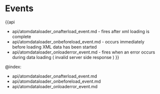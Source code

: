 
Events
=======

{{api
- api/atomdataloader_onafterload_event.md - fires after xml loading is complete
- api/atomdataloader_onbeforeload_event.md - occurs immediately before loading XML data has been started
- api/atomdataloader_onloaderror_event.md - fires when an error occurs during data loading ( invalid server side response )
}}

@index:
- api/atomdataloader_onafterload_event.md
- api/atomdataloader_onbeforeload_event.md
- api/atomdataloader_onloaderror_event.md


